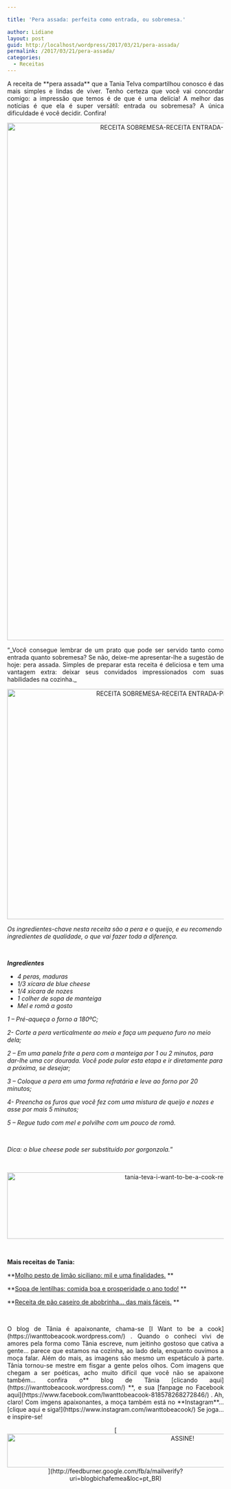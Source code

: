 ```yaml
---

title: 'Pera assada: perfeita como entrada, ou sobremesa.'

author: Lidiane
layout: post
guid: http://localhost/wordpress/2017/03/21/pera-assada/
permalink: /2017/03/21/pera-assada/
categories:
  - Receitas
---
```

<p align="justify">
  A receita de **pera assada** que a Tania Telva compartilhou conosco é das mais simples e lindas de viver. Tenho certeza que você vai concordar comigo: a impressão que temos é de que é uma delícia! A melhor das notícias é que ela é super versátil: entrada ou sobremesa? A única dificuldade é você decidir. Confira!
</p>

<p align="center">
  <img class="alignnone size-full wp-image-13638" src="http://www.trololodemulher.com.br/blog/wp-content/uploads/2017/03/RECEITA-SOBREMESA-RECEITA-ENTRADA-PERA-ASSADA.jpg" alt="RECEITA SOBREMESA-RECEITA ENTRADA-PERA ASSADA" width="800" height="1200" />
</p>

<p align="justify">
  “_Você consegue lembrar de um prato que pode ser servido tanto como entrada quanto sobremesa? Se não, deixe-me apresentar-lhe a sugestão de hoje: pera assada. Simples de preparar esta receita é deliciosa e tem uma vantagem extra: deixar seus convidados impressionados com suas habilidades na cozinha._
</p>

<p align="center">
  <img class="alignnone size-full wp-image-13639" src="http://www.trololodemulher.com.br/blog/wp-content/uploads/2017/03/RECEITA-SOBREMESA-RECEITA-ENTRADA-PERA-ASSADA2.jpg" alt="RECEITA SOBREMESA-RECEITA ENTRADA-PERA ASSADA[2]" width="800" height="534" />
</p>

_Os ingredientes-chave nesta receita são a pera e o queijo, e eu recomendo ingredientes de qualidade, o que vai fazer toda a diferença._

&nbsp;

_**Ingredientes**_

  * _4 peras, maduras_ 
  * _1/3 xícara de blue cheese_ 
  * _1/4 xícara de nozes_ 
  * _1 colher de sopa de manteiga_ 
  * _Mel e romã a gosto_

_1 – Pré-aqueça o forno a 180ºC;_

_2- Corte a pera verticalmente ao meio e faça um pequeno furo no meio dela;_

_2 – Em uma panela frite a pera com a manteiga por 1 ou 2 minutos, para dar-lhe uma cor dourada. Você pode pular esta etapa e ir diretamente para a próxima, se desejar;_

_3 – Coloque a pera em uma forma refratária e leve ao forno por 20 minutos;_

_4- Preencha os furos que você fez com uma mistura de queijo e nozes e asse por mais 5 minutos;_

_5 – Regue tudo com mel e polvilhe com um pouco de romã._

&nbsp;

_Dica: o blue cheese pode ser substituído por gorgonzola._”

&nbsp;

<p align="center">
  <img class="alignnone size-full wp-image-13037" src="http://www.trololodemulher.com.br/blog/wp-content/uploads/2016/10/TANIA-TEVA-I-WANT-TO-BE-A-COOK-RECEITAS.jpg" alt="tania-teva-i-want-to-be-a-cook-receitas" width="800" height="154" />
</p>

&nbsp;

**Mais receitas de Tania:**

**[Molho pesto de limão siciliano: mil e uma finalidades.](http://www.trololodemulher.com.br/2017/03/16/molho-pesto/) **

**[Sopa de lentilhas: comida boa e prosperidade o ano todo!](http://www.trololodemulher.com.br/2017/02/21/sopa-de-lentilhas/) **

**[Receita de pão caseiro de abobrinha… das mais fáceis.](http://www.trololodemulher.com.br/2017/02/14/pao-caseiro/) **

&nbsp;

<p align="justify">
  O blog de Tânia é apaixonante, chama-se [I Want to be a cook](https://iwanttobeacook.wordpress.com/) . Quando o conheci vivi de amores pela forma como Tânia escreve, num jeitinho gostoso que cativa a gente… parece que estamos na cozinha, ao lado dela, enquanto ouvimos a moça falar. Além do mais, as imagens são mesmo um espetáculo à parte. Tânia tornou-se mestre em fisgar a gente pelos olhos. Com imagens que chegam a ser poéticas, acho muito difícil que você não se apaixone também… confira o** blog de Tânia [clicando aqui](https://iwanttobeacook.wordpress.com/) **, e sua [fanpage no Facebook aqui](https://www.facebook.com/Iwanttobeacook-818578268272846/) . Ah, claro! Com imgens apaixonantes, a moça também está no **Instagram**… [clique aqui e siga!](https://www.instagram.com/iwanttobeacook/)  Se joga… e inspire-se!
</p>

<p align="center">
  [<img class="alignnone size-full wp-image-10439" src="http://www.trololodemulher.com.br/blog/wp-content/uploads/2014/09/ASSINE.png" alt="ASSINE!" width="800" height="78" />](http://feedburner.google.com/fb/a/mailverify?uri=blogbichafemea&loc=pt_BR) 
</p>

<p align="justify">